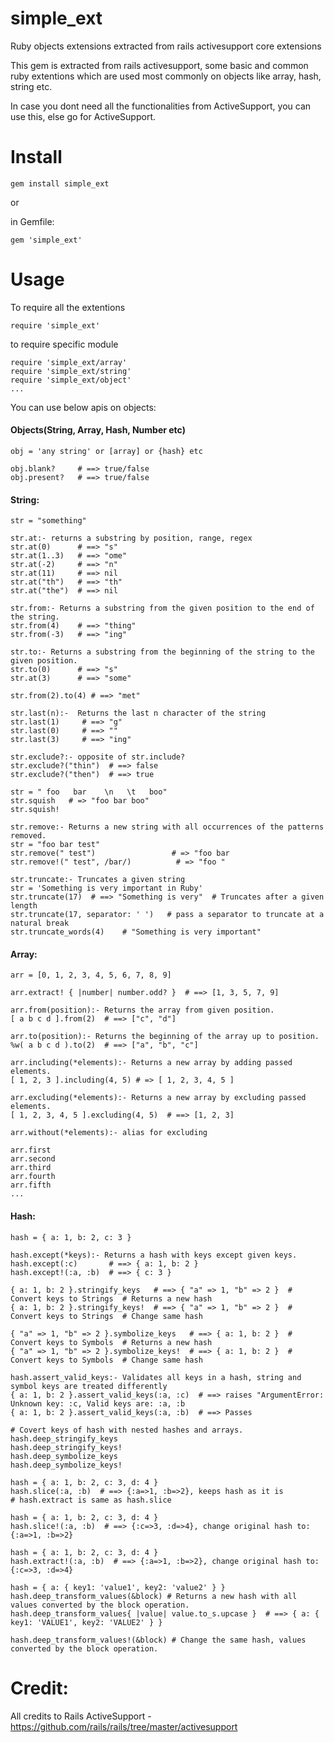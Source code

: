 # simple_ext
Ruby objects extensions extracted from rails activesupport core extensions

This gem is extracted from rails activesupport, some basic and common ruby extentions which are used most commonly on objects like array, hash, string etc.

In case you dont need all the functionalities from ActiveSupport, you can use this, else go for ActiveSupport.

# Install

    gem install simple_ext

or 

in Gemfile:

    gem 'simple_ext'

# Usage

To require all the extentions

    require 'simple_ext'

to require specific module

    require 'simple_ext/array'
    require 'simple_ext/string'
    require 'simple_ext/object'
    ...
    
You can use below apis on objects:

#### Objects(String, Array, Hash, Number etc)
    obj = 'any string' or [array] or {hash} etc
    
    obj.blank?     # ==> true/false
    obj.present?   # ==> true/false
    
    
#### String:
    str = "something"
    
    str.at:- returns a substring by position, range, regex
    str.at(0)      # ==> "s"
    str.at(1..3)   # ==> "ome"
    str.at(-2)     # ==> "n"
    str.at(11)     # ==> nil
    str.at("th")   # ==> "th"
    str.at("the")  # ==> nil
    
    str.from:- Returns a substring from the given position to the end of the string.
    str.from(4)    # ==> "thing"
    str.from(-3)   # ==> "ing"
    
    str.to:- Returns a substring from the beginning of the string to the given position.
    str.to(0)      # ==> "s"
    str.at(3)      # ==> "some"
    
    str.from(2).to(4) # ==> "met"
    
    str.last(n):-  Returns the last n character of the string
    str.last(1)     # ==> "g"
    str.last(0)     # ==> ""
    str.last(3)     # ==> "ing"
    
    str.exclude?:- opposite of str.include?
    str.exclude?("thin")  # ==> false
    str.exclude?("then")  # ==> true
    
    str = " foo   bar    \n   \t   boo"
    str.squish   # => "foo bar boo"
    str.squish!
    
    str.remove:- Returns a new string with all occurrences of the patterns removed.
    str = "foo bar test"
    str.remove(" test")                 # => "foo bar
    str.remove!(" test", /bar/)          # => "foo "
    
    str.truncate:- Truncates a given string
    str = 'Something is very important in Ruby'
    str.truncate(17)  # ==> "Something is very"  # Truncates after a given length 
    str.truncate(17, separator: ' ')   # pass a separator to truncate at a natural break
    str.truncate_words(4)    # "Something is very important"
    

#### Array:
    arr = [0, 1, 2, 3, 4, 5, 6, 7, 8, 9]
    
    arr.extract! { |number| number.odd? }  # ==> [1, 3, 5, 7, 9]
    
    arr.from(position):- Returns the array from given position.
    [ a b c d ].from(2)  # ==> ["c", "d"]
    
    arr.to(position):- Returns the beginning of the array up to position.
    %w( a b c d ).to(2)  # ==> ["a", "b", "c"]
    
    arr.including(*elements):- Returns a new array by adding passed elements.
    [ 1, 2, 3 ].including(4, 5) # => [ 1, 2, 3, 4, 5 ]
    
    arr.excluding(*elements):- Returns a new array by excluding passed elements.
    [ 1, 2, 3, 4, 5 ].excluding(4, 5)  # ==> [1, 2, 3]
    
    arr.without(*elements):- alias for excluding
    
    arr.first
    arr.second
    arr.third
    arr.fourth
    arr.fifth
    ...

#### Hash:
    hash = { a: 1, b: 2, c: 3 }
    
    hash.except(*keys):- Returns a hash with keys except given keys.
    hash.except(:c)       # ==> { a: 1, b: 2 }
    hash.except!(:a, :b)  # ==> { c: 3 }
    
    { a: 1, b: 2 }.stringify_keys   # ==> { "a" => 1, "b" => 2 }  # Convert keys to Strings  # Returns a new hash
    { a: 1, b: 2 }.stringify_keys!  # ==> { "a" => 1, "b" => 2 }  # Convert keys to Strings  # Change same hash
    
    { "a" => 1, "b" => 2 }.symbolize_keys   # ==> { a: 1, b: 2 }  # Convert keys to Symbols  # Returns a new hash
    { "a" => 1, "b" => 2 }.symbolize_keys!  # ==> { a: 1, b: 2 }  # Convert keys to Symbols  # Change same hash
    
    hash.assert_valid_keys:- Validates all keys in a hash, string and symbol keys are treated differently
    { a: 1, b: 2 }.assert_valid_keys(:a, :c)  # ==> raises "ArgumentError: Unknown key: :c, Valid keys are: :a, :b
    { a: 1, b: 2 }.assert_valid_keys(:a, :b)  # ==> Passes
    
    # Covert keys of hash with nested hashes and arrays.
    hash.deep_stringify_keys
    hash.deep_stringify_keys!
    hash.deep_symbolize_keys
    hash.deep_symbolize_keys!
    
    hash = { a: 1, b: 2, c: 3, d: 4 }
    hash.slice(:a, :b)  # ==> {:a=>1, :b=>2}, keeps hash as it is
    # hash.extract is same as hash.slice
    
    hash = { a: 1, b: 2, c: 3, d: 4 }
    hash.slice!(:a, :b)  # ==> {:c=>3, :d=>4}, change original hash to: {:a=>1, :b=>2}
    
    hash = { a: 1, b: 2, c: 3, d: 4 }
    hash.extract!(:a, :b)  # ==> {:a=>1, :b=>2}, change original hash to: {:c=>3, :d=>4}
    
    hash = { a: { key1: 'value1', key2: 'value2' } }
    hash.deep_transform_values(&block) # Returns a new hash with all values converted by the block operation.
    hash.deep_transform_values{ |value| value.to_s.upcase }  # ==> { a: { key1: 'VALUE1', key2: 'VALUE2' } }
    
    hash.deep_transform_values!(&block) # Change the same hash, values converted by the block operation.
    
    
# Credit:

All credits to Rails ActiveSupport - https://github.com/rails/rails/tree/master/activesupport 
